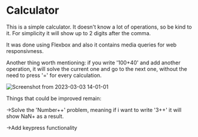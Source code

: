 # Calculator

This is a simple calculator. It doesn't know a lot of operations, so be kind to it. For simplicity it will show up to 2 digits after the comma.

It was done using Flexbox and also it contains media queries for web responsivness.

Another thing worth mentioning: if you write '100+40' and add another operation, it will solve the current one and go to the next one, without the need to press '=' for every calculation.


![Screenshot from 2023-03-03 14-01-01](https://user-images.githubusercontent.com/42500339/222715269-153fe550-4450-43e4-a36f-2c61efe33348.png)

Things that could be improved remain:

->Solve the 'Number++' problem, meaning if i want to write '3++' it will show NaN+ as a result.

->Add keypress functionality
